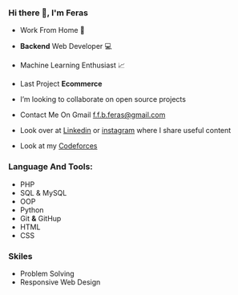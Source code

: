### Hi there 👋, I'm Feras

- Work From Home :house_with_garden:
- **Backend** Web Developer :computer:
- Machine Learning Enthusiast :chart_with_upwards_trend:
- Last Project **Ecommerce**
- I’m looking to collaborate on open source projects 
- Contact Me On Gmail <f.f.b.feras@gmail.com>

- Look over at [Linkedin](https://www.linkedin.com/in/feras-barahmeh/) or [instagram](https://www.instagram.com/feras.barahmeh/) where I share useful content
- Look at my [Codeforces](https://codeforces.com/profile/Feras.Barahmeh)

### Language And Tools:
  - PHP 
  - SQL & MySQL
  - OOP
  - Python
  - Git **&** GitHup
  - HTML
  - CSS

### Skiles
  - Problem Solving
  - Responsive Web Design
